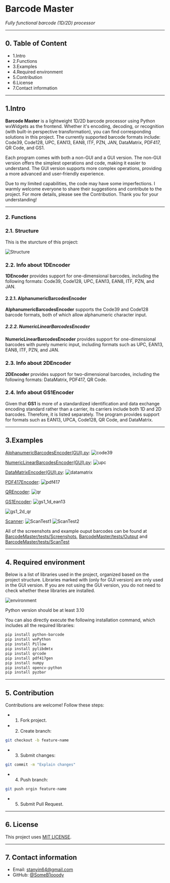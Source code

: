 
# Barcode Master
*Fully functional barcode (1D/2D) processor*

---
## 0. Table of Content
- 1.Intro
- 2.Functions
- 3.Examples
- 4.Required environment
- 5.Contribution
- 6.License
- 7.Contact information

---
## 1.Intro

**Barcode Master** is a lightweight 1D/2D barcode processor using Python wxWidgets as the frontend. Whether it's encoding, decoding, or recognition (with built-in perspective transformation), you can find corresponding solutions in this project. The currently supported barcode formats include: Code39, Code128, UPC, EAN13, EAN8, ITF, PZN, JAN, DataMatrix, PDF417, QR Code, and GS1.

Each program comes with both a non-GUI and a GUI version. The non-GUI version offers the simplest operations and code, making it easier to understand. The GUI version supports more complex operations, providing a more advanced and user-friendly experience.

Due to my limited capabilities, the code may have some imperfections. I warmly welcome everyone to share their suggestions and contribute to the project. For more details, please see the  Contribution. Thank you for your understanding!

---
### 2. Functions

### 2.1. Structure

This is the sturcture of this project:

![Structure](https://github.com/user-attachments/assets/a4f7dab6-1c17-4f03-aaae-1ec70961064c)

### 2.2. Info about 1DEncoder
**1DEncoder** provides support for one-dimensional barcodes, including the following formats: Code39, Code128, UPC, EAN13, EAN8, ITF, PZN, and JAN.

#### 2.2.1. AlphanumericBarcodesEncoder
**AlphanumericBarcodesEncoder** supports the Code39 and Code128 barcode formats, both of which allow alphanumeric character input.

##### 2.2.2. NumericLinearBarcodesEncoder
**NumericLinearBarcodesEncoder** provides support for one-dimensional barcodes with purely numeric input, including formats such as UPC, EAN13, EAN8, ITF, PZN, and JAN.

### 2.3. Info about 2DEncoder
**2DEncoder** provides support for two-dimensional barcodes, including the following formats: DataMatrix, PDF417, QR Code.

### 2.4. Info about GS1Encoder
Given that **GS1** is more of a standardized identification and data exchange encoding standard rather than a carrier, its carriers include both 1D and 2D barcodes. Therefore, it is listed separately. The program provides support for formats such as EAN13, UPCA, Code128, QR Code, and DataMatrix.

---
## 3.Examples

 [AlphanumericBarcodesEncoder(GUI).py](https://github.com/SomeB1oody/BarcodeMaster/blob/main/src/Encoder/1DEncoder/AlphanumericBarcodesEncoder/AlphanumericBarcodesEncoder(GUI).py):
![code39](https://github.com/user-attachments/assets/23ca7626-abd8-4d6e-b36c-76b2ed578c08)



[NumericLinearBarcodesEncoder(GUI).py](https://github.com/SomeB1oody/BarcodeMaster/blob/main/src/Encoder/1DEncoder/NumericLinearBarcodesEncoder/NumericLinearBarcodesEncoder(GUI).py):
![upc](https://github.com/user-attachments/assets/0b03af3a-e4df-4f81-96ea-8518385e7c49)


 [DataMatrixEncoder(GUI).py](https://github.com/SomeB1oody/BarcodeMaster/blob/main/src/Encoder/2DCodeEncoder/DataMatrixEncoder/DataMatrixEncoder(GUI).py):
![datamatrix](https://github.com/user-attachments/assets/5c4abb14-4f14-494f-8a64-bec9db1d445a)


 [PDF417Encoder](https://github.com/SomeB1oody/BarcodeMaster/tree/main/src/Encoder/2DCodeEncoder/PDF417Encoder):
![pdf417](https://github.com/user-attachments/assets/70e44b17-cdf1-4551-b038-27af2e64fe07)


[QREncoder](https://github.com/SomeB1oody/BarcodeMaster/tree/main/src/Encoder/2DCodeEncoder/QREncoder):
![qr](https://github.com/user-attachments/assets/143ab5a3-4c1f-4f20-bdce-4d0a371402f0)


 [GS1Encoder](https://github.com/SomeB1oody/BarcodeMaster/tree/main/src/Encoder/GS1Encoder):
![gs1_1d_ean13](https://github.com/user-attachments/assets/904c119c-1923-49d3-aff8-6966cda08c68)

![gs1_2d_qr](https://github.com/user-attachments/assets/8aa1014e-76b4-421f-be0b-61f66fe2da03)


 [Scanner](https://github.com/SomeB1oody/BarcodeMaster/tree/main/src/Scanner):
![ScanTest1](https://github.com/user-attachments/assets/f93ec4bd-219f-4cc0-b284-173ba627393f)
![ScanTest2](https://github.com/user-attachments/assets/4fca16b6-eec1-48de-ad8b-7d8bdfeb6d98)


All of the screenshots and example ouput barcodes can be found at [BarcodeMaster/tests/Screenshots](https://github.com/SomeB1oody/BarcodeMaster/tree/main/tests/Screenshots), [BarcodeMaster/tests/Output](https://github.com/SomeB1oody/BarcodeMaster/tree/main/tests/Output) and [BarcodeMaster/tests/ScanTest](https://github.com/SomeB1oody/BarcodeMaster/tree/main/tests/ScanTest)


---
## 4. Required environment

Below is a list of libraries used in the project, organized based on the project structure. Libraries marked with (only for GUI version) are only used in the GUI version. If you are not using the GUI version, you do not need to check whether these libraries are installed.

![environment](https://github.com/user-attachments/assets/4b3fd6f9-889b-4928-94df-04a3002a1578)


Python version should be at least 3.10

You can also directly execute the following installation command, which includes all the required libraries:
```bash
pip install python-barcode
pip install wxPython
pip install Pillow
pip install pylibdmtx
pip install qrcode
pip install pdf417gen
pip install numpy
pip install opencv-python
pip install pyzbar
```
---
## 5. Contribution

Contributions are welcome! Follow these steps:
 - 1. Fork project.
 - 2. Create branch:
 ```bash
 git checkout -b feature-name
```
- 3. Submit changes:
```bash
git commit -m "Explain changes"
```
- 4. Push branch:
```bash
git push orgin feature-name
```
- 5. Submit Pull Request.
---
## 6. License

This project uses [MIT LICENSE](https://github.com/SomeB1oody/BarcodeMaster/blob/main/LICENSE.md).

---
## 7. Contact information

- Email: stanyin64@gmail.com
- GitHub: [@SomeB1ooody](https://github.com/SomeB1oody)
